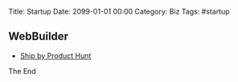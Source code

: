 Title:  Startup
Date: 2099-01-01 00:00
Category: Biz
Tags: #startup

## WebBuilder

* [Ship by Product Hunt](https://www.producthunt.com/ship/create-your-own-landing-page?utm_source=main_header_ship_link&utm_medium=web)

The End